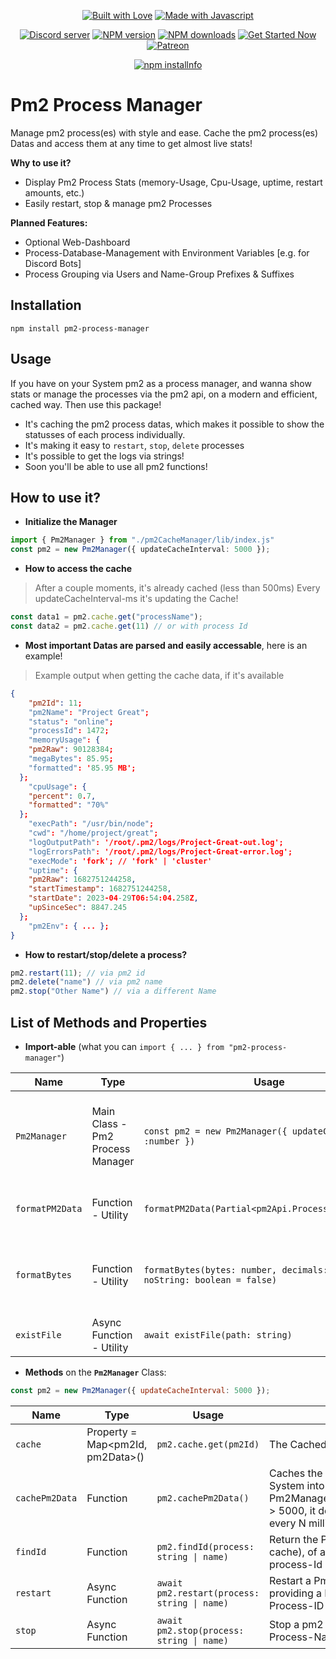 <div align="center">
  <p> 
    <a href="https://discord.gg/FQGXbypRf8" title="Join our Discord Server"><img alt="Built with Love" src="https://forthebadge.com/images/badges/built-with-love.svg"></a>
    <a href="https://discord.gg/FQGXbypRf8" title="Join our Discord Server"><img alt="Made with Javascript" src="https://forthebadge.com/images/badges/made-with-javascript.svg"></a>
  </p>
  <p>
    <a href="https://discord.gg/FQGXbypRf8"><img src="https://discord.com/api/guilds/773668217163218944/embed.png" alt="Discord server"/></a>
    <a href="https://www.npmjs.com/package/pm2-process-manager"><img src="https://img.shields.io/npm/v/pm2-process-manager.svg?maxAge=3600" alt="NPM version" /></a>
    <a href="https://www.npmjs.com/package/pm2-process-manager"><img src="https://img.shields.io/npm/dt/pm2-process-manager.svg?maxAge=3600" alt="NPM downloads" /></a>
    <a href="https://discord.gg/FQGXbypRf8"><img src="https://maintained.cc/SDBagel/Maintained/2?" alt="Get Started Now"></a>
    <a href="https://www.patreon.com/MilratoDevelopment?fan_landing=true"><img src="https://img.shields.io/badge/donate-patreon-F96854.svg" alt="Patreon" /></a>
  </p>
  <p>
    <a href="https://nodei.co/npm/pm2-process-manager/"><img src="https://nodei.co/npm/pm2-process-manager.png?downloads=true&stars=true" alt="npm installnfo" /></a>
  </p>
</div>

# Pm2 Process Manager
Manage pm2 process(es) with style and ease. Cache the pm2 process(es) Datas and access them at any time to get almost live stats!

**Why to use it?**
- Display Pm2 Process Stats (memory-Usage, Cpu-Usage, uptime, restart amounts, etc.)
- Easily restart, stop & manage pm2 Processes

**Planned Features:** 
- Optional Web-Dashboard
- Process-Database-Management with Environment Variables [e.g. for Discord Bots]
- Process Grouping via Users and Name-Group Prefixes & Suffixes

## Installation

```
npm install pm2-process-manager
```

## Usage

If you have on your System pm2 as a process manager, and wanna show stats or manage the processes via the pm2 api, on a modern and efficient, cached way. Then use this package!
- It's caching the pm2 process datas, which makes it possible to show the statusses of each process individually.
- It's making it easy to `restart`, `stop`, `delete` processes
- It's possible to get the logs via strings!
- Soon you'll be able to use all pm2 functions!

## How to use it?

- **Initialize the Manager**

```ts
import { Pm2Manager } from "./pm2CacheManager/lib/index.js"
const pm2 = new Pm2Manager({ updateCacheInterval: 5000 });
```

- **How to access the cache**

> After a couple moments, it's already cached (less than 500ms)
> Every updateCacheInterval-ms it's updating the Cache!

```ts
const data1 = pm2.cache.get("processName");
const data2 = pm2.cache.get(11) // or with process Id
```

- **Most important Datas are __parsed__ and __easily accessable__**, here is an example! 

> Example output when getting the cache data, if it's available 
```json
{
	"pm2Id": 11;
	"pm2Name": "Project Great";
	"status": "online";
	"processId": 1472;
	"memoryUsage": {
    "pm2Raw": 90128384;
    "megaBytes": 85.95;
    "formatted": '85.95 MB';
  };
	"cpuUsage": {
    "percent": 0.7,
    "formatted": "70%"
  };
	"execPath": "/usr/bin/node"; 
	"cwd": "/home/project/great"; 
	"logOutputPath": '/root/.pm2/logs/Project-Great-out.log';
	"logErrorsPath": '/root/.pm2/logs/Project-Great-error.log';
	"execMode": 'fork'; // 'fork' | 'cluster'
	"uptime": {
    "pm2Raw": 1682751244258,
    "startTimestamp": 1682751244258,
    "startDate": 2023-04-29T06:54:04.258Z,
    "upSinceSec": 8847.245
  };
	"pm2Env": { ... };
}
```

- **How to restart/stop/delete a process?**

```ts
pm2.restart(11); // via pm2 id
pm2.delete("name") // via pm2 name
pm2.stop("Other Name") // via a different Name
```

## List of Methods and Properties

- **Import-able** (what you can `import { ... } from "pm2-process-manager"`)

| Name            | Type                             | Usage                                                                             | Description                                                 |
|-----------------|----------------------------------|-----------------------------------------------------------------------------------|-------------------------------------------------------------|
| `Pm2Manager`    | Main Class - Pm2 Process Manager | ```const pm2 = new Pm2Manager({ updateCacheInterval :number })```                 | Pm2 Process Manager, to cache pm2 system data and much more |
| `formatPM2Data` | Function - Utility               | ```formatPM2Data(Partial<pm2Api.ProcessDescription>)```                           | Format pm2Api.list() process-data                           |
| `formatBytes`   | Function - Utility               | ```formatBytes(bytes: number, decimals: number = ", noString: boolean = false)``` | Format Bytes to KB, MB, GB (with or without string)         |
| `existFile`     | Async Function - Utility         | ```await existFile(path: string)```                                               | Check if a Path actually exists                             |

- **Methods** on the **`Pm2Manager`** Class:

```js
const pm2 = new Pm2Manager({ updateCacheInterval: 5000 });
```

| Name           | Type                             | Usage                                            | Description                                                                                                                                            |
|----------------|----------------------------------|--------------------------------------------------|--------------------------------------------------------------------------------------------------------------------------------------------------------|
| `cache`        | Property = Map<pm2Id, pm2Data>() | ```pm2.cache.get(pm2Id)```                       | The Cached Pm2 Process Data                                                                                                                            |
| `cachePm2Data` | Function                         | ```pm2.cachePm2Data()```                         | Caches the Pm2 Data of the System into `pm2.cache` **Note:** If Pm2Manager#updateCacheInterval > 5000, it does this automatically every N milliseconds |
| `findId`       | Function                         | ```pm2.findId(process: string \| name)```        | Return the Pm2 ID (from the cache), of a given Process-name / process-Id                                                                               |
| `restart`      | Async Function                   | ```await pm2.restart(process: string \| name)``` | Restart a Pm2 Process, by providing a Process-Name / Process-ID                                                                                        |
| `stop`         | Async Function                   | ```await pm2.stop(process: string \| name)```    | Stop a pm2 Process, by providing a Process-Name / Process-ID P                                                                                                                                           |